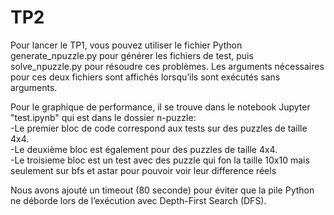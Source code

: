 # TP2

Pour lancer le TP1, vous pouvez utiliser le fichier Python generate_npuzzle.py pour générer les fichiers de test, 
puis solve_npuzzle.py pour résoudre ces problèmes. Les arguments nécessaires pour ces deux fichiers sont affichés lorsqu’ils sont exécutés sans arguments.

Pour le graphique de performance, il se trouve dans le notebook Jupyter "test.ipynb" qui est dans le dossier n-puzzle:  
-Le premier bloc de code correspond aux tests sur des puzzles de taille 4x4.  
-Le deuxième bloc est également pour des puzzles de taille 4x4.  
-Le troisieme bloc est un test avec des puzzle qui fon la taille 10x10 mais seulement sur bfs et astar pour pouvoir voir leur difference réels

Nous avons ajouté un timeout (80 seconde) pour éviter que la pile Python ne déborde lors de l’exécution avec Depth-First Search (DFS).
